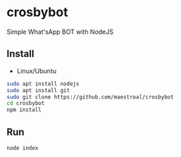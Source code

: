 # crosbybot
Simple What'sApp BOT with NodeJS

## Install
+ Linux/Ubuntu
```bash
sudo apt install nodejs
sudo apt install git
sudo git clone https://github.com/maestroal/crosbybot
cd crosbybot
npm install
```
## Run
```bash
node index
```
